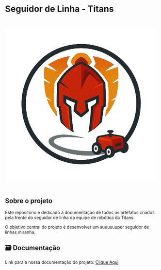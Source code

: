 # Seguidor de Linha - Titans
<div align="center">
  <font size="4"><p style="text-align: center; margin-bottom: 50px;"><b></b></p></font>
</div>

<div align="center">
<img src="docs/view/logoSL.png" alt="Logo" style=" max-width: 400; height: auto; margin-bottom: 20px;">
</div>


## Sobre o projeto

Este repositório é dedicado à documentação de todos os artefatos criados pela frente do seguidor de linha da equipe de robótica da Titans.

O objetivo central do projeto é desenvolver um suuuuuuper seguidor de linhas miranha.

## 🗃️ Documentação

Link para a nossa documentação do projeto: [Clique Aqui](https://felipefreire-gf.github.io/seguidorDeLinha/) <br>

</div>
